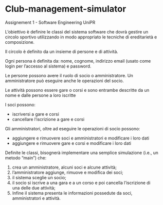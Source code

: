 # Club-management-simulator

Assignement 1 - Software Engineering UniPR

L’obiettivo è definire le classi del sistema software che dovrà gestire un circolo sportivo utilizzando
in modo appropriato le tecniche di ereditarietà e composizione.

Il circolo è definito da un insieme di persone e di attività.

Ogni persona è definita da: nome, cognome, indirizzo email (usato come login per l’accesso al
sistema) e password.

Le persone possono avere il ruolo di socio o amministratore. Un amministratore può eseguire anche
le operazioni del socio.

Le attività possono essere gare o corsi e sono entrambe descritte da un nome e dalle persone a loro
iscritte

I soci possono:
- iscriversi a gare e corsi
- cancellare l’iscrizione a gare e corsi

Gli amministratori, oltre ad eseguire le operazioni di socio possono:
- aggiungere e rimuovere soci e amministratori e modificare i loro dati
- aggiungere e rimuovere gare e corsi e modificare i loro dati

Definite le classi, bisognerà implementare una semplice simulazione (i.e., un metodo “main”) che:
1) crea un amministratore, alcuni soci e alcune attività;
2) l’amministratore aggiunge, rimuove e modifica dei soci;
3) il sistema sceglie un socio;
4) il socio si iscrive a una gara e a un corso e poi cancella l’iscrizione di una delle due attività;
5) Infine il sistema presenta le informazioni possedute da soci, amministratori e attività.
